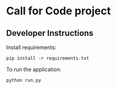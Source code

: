 # Call for Code project

## Developer Instructions

Install requirements:
```
pip install -r requirements.txt
```

To run the application:
```
python run.py
```
